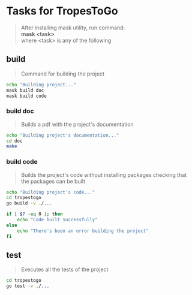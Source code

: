 # Tasks for TropesToGo
> After installing mask utility, run command:  
> **mask \<task\>**  
> where \<task\> is any of the following

## build
> Command for building the project
~~~sh
echo "Building project..."
mask build doc
mask build code
~~~

### build doc
> Builds a pdf with the project's documentation
~~~sh
echo "Building project's documentation..."
cd doc
make
~~~

### build code
> Builds the project's code without installing packages
> checking that the packages can be built
~~~sh
echo "Building project's code..."
cd tropestogo
go build -v ./...

if [ $? -eq 0 ]; then
    echo "Code built successfully"
else
    echo "There's been an error building the project"
fi
~~~

## test
> Executes all the tests of the project
~~~sh
cd tropestogo
go test -v ./...
~~~